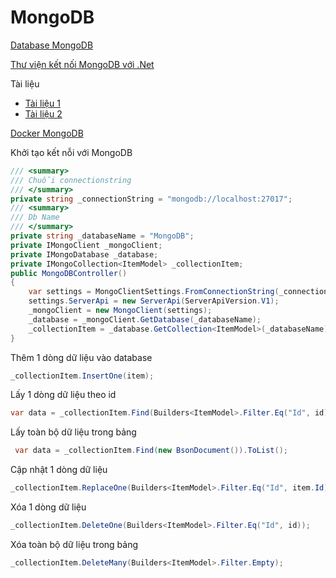 # MongoDB

[Database MongoDB](https://downloads.mongodb.com/windows/mongodb-windows-x86_64-enterprise-5.0.3-signed.msi)

[Thư viện kết nối MongoDB với .Net](https://www.nuget.org/packages/MongoDB.Driver)

Tài liệu
- [Tài liệu 1](https://docs.mongodb.com/manual/crud/)
- [Tài liệu 2](https://www.mongodb.com/developer/quickstart/csharp-crud-tutorial/)

[Docker MongoDB](https://hub.docker.com/_/mongo/)

Khởi tạo kết nỗi với MongoDB
```C#
/// <summary>
/// Chuỗi connectionstring
/// </summary>
private string _connectionString = "mongodb://localhost:27017";
/// <summary>
/// Db Name
/// </summary>
private string _databaseName = "MongoDB";
private IMongoClient _mongoClient;
private IMongoDatabase _database;
private IMongoCollection<ItemModel> _collectionItem;
public MongoDBController()
{
    var settings = MongoClientSettings.FromConnectionString(_connectionString);
    settings.ServerApi = new ServerApi(ServerApiVersion.V1);
    _mongoClient = new MongoClient(settings);
    _database = _mongoClient.GetDatabase(_databaseName);
    _collectionItem = _database.GetCollection<ItemModel>(_databaseName);
}
```

Thêm 1 dòng dữ liệu vào database
```C#
_collectionItem.InsertOne(item);
```

Lấy 1 dòng dữ liệu theo id
```C#
var data = _collectionItem.Find(Builders<ItemModel>.Filter.Eq("Id", id)).FirstOrDefault();
```

Lấy toàn bộ dữ liệu trong bảng
```C#
 var data = _collectionItem.Find(new BsonDocument()).ToList();
```

Cập nhật 1 dòng dữ liệu
```C#
_collectionItem.ReplaceOne(Builders<ItemModel>.Filter.Eq("Id", item.Id), item);
```

Xóa 1 dòng dữ liệu
```C#
_collectionItem.DeleteOne(Builders<ItemModel>.Filter.Eq("Id", id));
```

Xóa toàn bộ dữ liệu trong bảng
```C#
_collectionItem.DeleteMany(Builders<ItemModel>.Filter.Empty);
```
